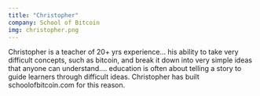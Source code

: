```yaml
---
title: "Christopher"
company: School of Bitcoin
img: christopher.png
---
```


Christopher is a teacher of 20+ yrs experience... his ability to take very difficult concepts, such as bitcoin, and break it down into very simple ideas that anyone can understand.... education is often about telling a story to guide learners through difficult ideas. Christopher has built schoolofbitcoin.com for this reason.
